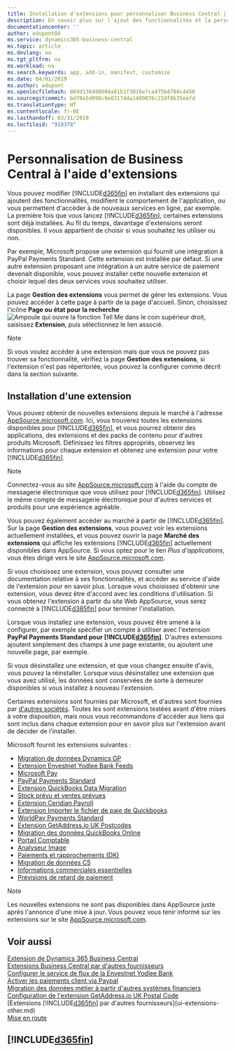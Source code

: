 ```yaml
---
title: Installation d'extensions pour personnaliser Business Central | Microsoft Docs
description: En savoir plus sur l'ajout des fonctionnalités et la personnalisation de Business Central en installant des extensions.
documentationcenter: ''
author: edupont04
ms.service: dynamics365-business-central
ms.topic: article
ms.devlang: na
ms.tgt_pltfrm: na
ms.workload: na
ms.search.keywords: app, add-in, manifest, customize
ms.date: 04/01/2019
ms.author: edupont
ms.openlocfilehash: 869d136498604a61b1f3016efca475b4784c4456
ms.sourcegitcommit: bd78a5d990c9e83174da1409076c22df8b35eafd
ms.translationtype: HT
ms.contentlocale: fr-BE
ms.lasthandoff: 03/31/2019
ms.locfileid: "910378"
---
```

# <a name="customizing-business-central-using-extensions"></a>Personnalisation de Business Central à l'aide d'extensions
Vous pouvez modifier [!INCLUDE[d365fin](includes/d365fin_md.md)] en installant des extensions qui ajoutent des fonctionnalités, modifient le comportement de l'application, ou vous permettent d'accéder à de nouveaux services en ligne, par exemple.
La première fois que vous lancez [!INCLUDE[d365fin](includes/d365fin_md.md)], certaines extensions sont déjà installées. Au fil du temps, davantage d'extensions seront disponibles. Il vous appartient de choisir si vous souhaitez les utiliser ou non.

Par exemple, Microsoft propose une extension qui fournit une intégration à PayPal Payments Standard. Cette extension est installée par défaut.
Si une autre extension proposant une intégration à un autre service de paiement devenait disponible, vous pouvez installer cette nouvelle extension et choisir lequel des deux services vous souhaitez utiliser.  

La page **Gestion des extensions** vous permet de gérer les extensions. Vous pouvez accéder à cette page à partir de la page d'accueil. Sinon, choisissez l'icône **Page ou état pour la recherche** ![Ampoule qui ouvre la fonction Tell Me](media/ui-search/search_small.png "Dites-moi ce que vous voulez faire") dans le coin supérieur droit, saisissez **Extension**, puis sélectionnez le lien associé.  

> [!NOTE]  
>   Si vous voulez accéder à une extension mais que vous ne pouvez pas trouver sa fonctionnalité, vérifiez la page **Gestion des extensions**, si l'extension n'est pas répertoriée, vous pouvez la configurer comme décrit dans la section suivante.  

## <a name="installing-an-extension"></a>Installation d'une extension
Vous pouvez obtenir de nouvelles extensions depuis le marché à l'adresse [AppSource.microsoft.com](https://appsource.microsoft.com/en-us/marketplace/apps?src=dynamics365website&product=dynamics-365-business-central). Ici, vous trouverez toutes les extensions disponibles pour [!INCLUDE[d365fin](includes/d365fin_md.md)], et vous pourrez obtenir des applications, des extensions et des packs de contenu pour d'autres produits Microsoft. Définissez les filtres appropriés, observez les informations pour chaque extension et obtenez une extension pour votre [!INCLUDE[d365fin](includes/d365fin_md.md)].  
> [!NOTE]  
>   Connectez-vous au site [AppSource.microsoft.com](https://appsource.microsoft.com/) à l'aide du compte de messagerie électronique que vous utilisez pour [!INCLUDE[d365fin](includes/d365fin_md.md)]. Utilisez le même compte de messagerie électronique pour d'autres services et produits pour une expérience agréable.  

Vous pouvez également accéder au marché à partir de [!INCLUDE[d365fin](includes/d365fin_md.md)]. Sur la page **Gestion des extensions**, vous pouvez voir les extensions actuellement installées, et vous pouvez ouvrir la page **Marché des extensions** qui affiche les extensions [!INCLUDE[d365fin](includes/d365fin_md.md)] actuellement disponibles dans AppSource. Si vous optez pour le lien *Plus d'applications*, vous êtes dirigé vers le site [AppSource.microsoft.com](https://appsource.microsoft.com/en-us/marketplace/apps?product=dynamics-365%3Bdynamics-365-for-financials&page=1).  

Si vous choisissez une extension, vous pouvez consulter une documentation relative à ses fonctionnalités, et accéder au service d'aide de l'extension pour en savoir plus. Lorsque vous choisissez d'obtenir une extension, vous devez être d'accord avec les conditions d'utilisation. Si vous obtenez l'extension à partir du site Web AppSource, vous serez connecté à [!INCLUDE[d365fin](includes/d365fin_md.md)] pour terminer l'installation.  

Lorsque vous installez une extension, vous pouvez être amené à la configurer, par exemple spécifier un compte à utiliser avec l'extension **PayPal Payments Standard pour [!INCLUDE[d365fin](includes/d365fin_md.md)]**.
D'autres extensions ajoutent simplement des champs à une page existante, ou ajoutent une nouvelle page, par exemple.   

Si vous désinstallez une extension, et que vous changez ensuite d'avis, vous pouvez la réinstaller. Lorsque vous désinstallez une extension que vous avez utilisé, les données sont conservées de sorte à demeurer disponibles si vous installez à nouveau l'extension.  

Certaines extensions sont fournies par Microsoft, et d'autres sont fournies par [d'autres sociétés](ui-extensions-other.md). Toutes les sont extensions testées avant d'être mises à votre disposition, mais nous vous recommandons d'accéder aux liens qui sont inclus dans chaque extension pour en savoir plus sur l'extension avant de décider de l'installer.  

Microsoft fournit les extensions suivantes :  

* [Migration de données Dynamics GP](ui-extensions-dynamicsgp-data-migration.md)  
* [Extension Envestnet Yodlee Bank Feeds](ui-extensions-yodlee-bank-feeds.md)  
* [Microsoft Pay](ui-extensions-microsoft-pay-payments.md)  
* [PayPal Payments Standard](ui-extensions-paypal-payments-standard.md)  
* [Extension QuickBooks Data Migration](ui-extensions-quickbooks-data-migration.md)  
* [Stock prévu et ventes prévues](ui-extensions-sales-forecast.md)  
* [Extension Ceridian Payroll](ui-extensions-ceridian-payroll.md)  
* [Extension Importer le fichier de paie de Quickbooks](ui-extensions-quickbooks-payroll.md)  
* [WorldPay Payments Standard](ui-extensions-worldpay-payments-standard.md)  
* [Extension GetAddress.io UK Postcodes](ui-extensions-getaddressio.md)  
* [Migration des données QuickBooks Online](ui-extensions-quickbooks-online-data-migration.md)  
* [Portail Comptable](ui-extensions-accountant-portal.md)  
* [Analyseur Image](ui-extensions-image-analyzer.md)  
* [Paiements et rapprochements (DK)](ui-extensions-payments-reconciliation-formats-dk.md)  
* [Migration de données C5](ui-extensions-c5-data-migration.md)  
* [Informations commerciales essentielles](ui-extensions-essential-business-insights.md)  
* [Prévisions de retard de paiement](ui-extensions-late-payment-prediction.md  )

> [!NOTE]  
>  Les nouvelles extensions ne sont pas disponibles dans AppSource juste après l'annonce d'une mise à jour. Vous pouvez vous tenir informé sur les extensions sur le site [AppSource.microsoft.com](https://appsource.microsoft.com/en-us/marketplace/apps?product=dynamics-365%3Bdynamics-365-for-financials&page=1).

## <a name="see-also"></a>Voir aussi
[Extension de Dynamics 365 Business Central](about-develop-extensions.md)  
[Extensions Business Central par d'autres fournisseurs](ui-extensions-other.md)  
[Configurer le service de flux de la Envestnet Yodlee Bank](bank-how-setup-bank-statement-service.md)  
[Activer les paiements client via Paypal](sales-how-enable-payment-service-extensions.md)  
[Migration des données métier à partir d'autres systèmes financiers](across-import-data-configuration-packages.md)  
[Configuration de l'extension GetAddress.io UK Postal Code](LocalFunctionality/UnitedKingdom/uk-setup-postal-code-service.md)  
[Extensions [!INCLUDE[d365fin](includes/d365fin_md.md)] par d'autres fournisseurs](ui-extensions-other.md)  
[Mise en route](product-get-started.md)  

## [!INCLUDE[d365fin](includes/free_trial_md.md)]  

